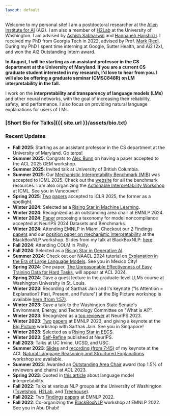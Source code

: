 ```yaml
---
layout: default
---
```


Welcome to my personal site! I am a postdoctoral researcher at the [Allen Institute for AI](https://allenai.org/) (Ai2). I am also a member of [H2Lab](https://h2lab.cs.washington.edu/) at the University of Washington. I am advised by [Ashish Sabharwal](https://scholar.google.com/citations?user=7VspfeAAAAAJ&hl=en) and [Hannaneh Hajishirzi](https://homes.cs.washington.edu/~hannaneh/). I received my PhD from Georgia Tech in 2022, advised by Prof. [Mark Riedl](https://eilab-gt.github.io). During my PhD I spent time interning at Google, Sutter Health, and Ai2 (2x), and won the Ai2 Outstanding Intern award.

**In August, I will be starting as an assistant professor in the CS department at the University of Maryland. If you are a current CS graduate student interested in my research, I'd love to hear from you. I will also be offering a graduate seminar (CMSC848R) on LM interpretability in the fall.**

I work on the **interpretability and transparency of language models (LMs)** and other neural networks, with the goal of increasing their reliability, safety, and performance. I also focus on providing natural language explanations for users of LMs.

### [Short Bio for Talks]({{ site.url }}/assets/bio.txt)

### Recent Updates
<div class="updates-box">
  <ul>
    <li><strong>Fall 2025</strong>: Starting as an assistant professor in the CS department at the University of Maryland. Go terps!</li>
    <li><strong>Summer 2025</strong>: Congrats to <a href="https://www.linkedin.com/in/alecbunn/">Alec Bunn</a> on having a paper accepted to the ACL 2025 GEM workshop.</li>
    <li><strong>Summer 2025</strong>: Invited talk at University of British Columbia.</li>
    <li><strong>Summer 2025</strong>: Our <a href="https://arxiv.org/abs/2504.13151">Mechanistic Interpretability Benchmark (MIB)</a> was accepted to ICML 2025. Check out the <a href="https://mib-bench.github.io/">website</a> for all the benchmark resources. I am also organizing the <a href="https://actionable-interpretability.github.io/">Actionable Interpretability Workshop</a> at ICML. See you in Vancouver!</li>
    <li><strong>Spring 2025</strong>: <a href="https://openreview.net/forum?id=6NNA0MxhCH">Two</a> <a href="https://openreview.net/forum?id=EDoD3DgivF">papers</a> accepted to ICLR 2025, the former as a spotlight.</li>
    <li><strong>Winter 2024</strong>: Selected as a <a href="https://ml.umd.edu/rising-stars-workshop">Rising Star in Machine Learning</a>.</li>
    <li><strong>Winter 2024</strong>: Recognized as an outstanding area chair at EMNLP 2024.</li>
    <li><strong>Winter 2024</strong>: <a href="https://arxiv.org/abs/2407.12043">Paper</a> proposing a taxonomy for model noncompliance accepted at NeurIPS 2024 Datasets and Benchmarks.</li>
    <li><strong>Winter 2024</strong>: Attending EMNLP in Miami. Checkout our 2 <a href="https://arxiv.org/abs/2311.09605">Findings</a> <a href="https://openreview.net/forum?id=4nFfHw0woo">papers</a> and our <a href="https://openreview.net/forum?id=schAf4BPtD">position paper on mechanistic interpretability</a> at the BlackBoxNLP workshop. Slides from my talk at BlackBoxNLP: <a href="{{ site.url }}/assets/wiegreffe_blackboxnlp_2024.pdf">here</a>.</li>
    <li><strong>Fall 2024</strong>: Attending COLM in Philly.</li>
    <li><strong>Fall 2024</strong>: Selected as a <a href="https://genai-workshop.cs.umass.edu/">Rising Star in Generative AI</a>.</li>
    <li><strong>Summer 2024</strong>: Check out our NAACL 2024 tutorial on <a href="https://explanation-llm.github.io/">Explanation in the Era of Large Language Models</a>. See you in Mexico City!</li>
    <li><strong>Spring 2024</strong>: One paper, <a href="https://arxiv.org/abs/2401.06751">The Unreasonable Effectiveness of Easy Training Data for Hard Tasks</a>, will appear at ACL 2024.</li>
    <li><strong>Spring 2024</strong>: Gave a guest lecture in the graduate-level LLMs course at Washington University in St. Louis.</li>
    <li><strong>Winter 2023</strong>: Recording of Sarthak Jain and I's keynote ("Is Attention = Explanation? Past, Present, and Future") at the Big Picture workshop is available <a href="https://us06web.zoom.us/rec/play/Xp0np80zg8IxSPS_bnXpCBbtM3ffGiP4gT1TMZ3-XGSNhlwIEL8dP0WWLT8YLbjGazumq4vh8q7kL5RZ.Uf8hy5Cejeyk3Jrd?canPlayFromShare=true&from=share_recording_detail&startTime=1701908520000&componentName=rec-play&originRequestUrl=https://us06web.zoom.us/rec/share/RnBM-pPFJKaCxH_4FE0ehJyPw3ZfLxNWe_9SCkylWR40KIDW5y_bey4D_PJ8g2TC.7Dy5zKUm59N50z6y?startTime=1701908520000">here (from 1:57)</a>.</li>
    <li><strong>Winter 2023</strong>: Gave a talk to the Washington State Senate's Environment, Energy, and Technology Committee on "What is AI?".</li>
    <li><strong>Winter 2023</strong>: Recognized as a <a href="https://nips.cc/Conferences/2023/ProgramCommittee#top-reivewers">top reviewer</a> at NeurIPS 2023.</li>
    <li><strong>Winter 2023</strong>: <a href="https://arxiv.org/abs/2305.14596">Two</a> <a href="https://arxiv.org/abs/2305.14956">papers</a> at EMNLP 2023, and giving a keynote at the <a href="https://www.bigpictureworkshop.com/">Big Picture</a> workshop with Sarthak Jain. See you in Singapore!</li>
    <li><strong>Winter 2023</strong>: Selected as a <a href="https://eecsrisingstars2023.cc.gatech.edu/">Rising Star in EECS</a>.</li>
    <li><strong>Winter 2023</strong>: <a href="https://arxiv.org/abs/2303.17651">Self-Refine</a> published at NeurIPS.</li>
    <li><strong>Fall 2023</strong>: Talks at UC Irvine, UCSD, and USC.</li>
    <li><strong>Summer 2023</strong>: <a href="{{ site.url }}/assets/wiegreffe_nlrse_workshop_talk_acl_2023.pdf">Slides</a> and <a href="https://us06web.zoom.us/rec/play/V4A5H-PIcqk41T1aS-ejShSYAo-yQFn0O5dIc8CmMbbA8g4m2CwCI1v9hXtEw0rHS6GvxxMZRHaY1-w-.KErf5RNWLR6deohR?canPlayFromShare=true&from=share_recording_detail&continueMode=true&componentName=rec-play&originRequestUrl=https%3A%2F%2Fus06web.zoom.us%2Frec%2Fshare%2FRABF5bV1gMx3TD0aH6-9Gn0rcrTwGNzqQQ9Uc8QtzSgxecQvc1qJWv8v-mGBcg.-Hjt45OOFD8UpYWm">recording (from 7:45)</a> of my keynote at the ACL <a href="https://nl-reasoning-workshop.github.io/">Natural Language Reasoning and Structured Explanations</a> workshop are available.</li>
    <li><strong>Summer 2023</strong>: Awarded an <a href="https://2023.aclweb.org/program/best_reviewers/">Outstanding Area Chair</a> award (top 1.5% of reviewers and chairs) at ACL 2023.</li>
    <li><strong>Spring 2023</strong>: Quoted in <a href="https://www.fastcompany.com/90896928/the-frightening-truth-about-ai-chatbots-nobody-knows-exactly-how-they-work">this article</a> about language model interpretability.</li>
    <li><strong>Fall 2022</strong>: Talks at various NLP groups at the University of Washington (<a href="https://tsvetshop.github.io/">Tsvetshop</a>, <a href="https://h2lab.cs.washington.edu/">H2Lab</a>, and <a href="https://faculty.washington.edu/ebender/">Treehouse</a>).</li>
    <li><strong>Fall 2022</strong>: Two <a href="https://arxiv.org/abs/2204.07693">Findings</a> <a href="https://arxiv.org/abs/2105.01311">papers</a> at EMNLP 2022.</li>
    <li><strong>Fall 2022</strong>: Co-organizing the <a href="https://blackboxnlp.github.io/2022/">BlackBoxNLP</a> workshop at EMNLP 2022. See you in Abu Dhabi!</li>
  </ul>
</div>